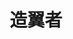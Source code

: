 ---
description: 这样洗脑，也算用心洗了。
layout: post
results:
- formattedPrice: 免费
  version: '1.0'
  primaryGenreName: Education
  genreIds:
  - '6017'
  artworkUrl60: http://is4.mzstatic.com/image/thumb/Purple71/v4/82/a2/72/82a2723d-c602-79f0-43f7-3f29f42b7f56/source/60x60bb.jpg
  userRatingCountForCurrentVersion: 2
  minimumOsVersion: '7.0'
  appletvScreenshotUrls: &a []
  sellerName: Shenzhen Qianhai Jumai Financial Services Co., Ltd.
  supportedDevices:
  - iPhone4
  - iPad2Wifi
  - iPad23G
  - iPhone4S
  - iPadThirdGen
  - iPadThirdGen4G
  - iPhone5
  - iPodTouchFifthGen
  - iPadFourthGen
  - iPadFourthGen4G
  - iPadMini
  - iPadMini4G
  - iPhone5c
  - iPhone5s
  - iPhone6
  - iPhone6Plus
  - iPodTouchSixthGen
  genres:
  - 教育
  currentVersionReleaseDate: '2016-10-15T03:37:13Z'
  trackName: 造翼者
  isVppDeviceBasedLicensingEnabled: true
  description: "上古时期，宇宙由无数的知识密码组成，它们是所有物种的DNA原型，他们将关于“存有”的知识向复合宇宙所有星系传播。这些知识分为七个方面：基因学、宇宙科学、心理的一致性、文化的进化、形而上学、知觉导入、整体意识。在地球上，它们被统称为“造翼者资料”。\n\n
    \   造翼者，为寻找宇宙之源遗失的知识密码，号召各界精英共同打造全面，最独到，最权威的知识共享平台。这里有各领域专家教授、知名企业家、自由创业者、行业精英，他们分享自身的经验，理念，故事……加入我们，成为造翼者的一员，讲述自己的经验故事和人生感悟，分享自己的专业知识和思想理念，或许其中就有“造翼者资料”中最关键的信息。\n\n我们不断寻找世界上的造翼者，那些在哲学、科技、心理、艺术、商业领域的专家教授，名师学者、行业精英们。将他们聚集在“造翼者APP”这个平台上，协助他们传播出能够帮助人们连接到更高自我的哲学思想和文化艺术、商业科技等内容。以传奇之名，讲述宇宙的最初源头“造翼者”的秘密信息。引导人们走向伟大入口，走向精神巅峰，最终成为世界精英，成为新的造翼者。\n来到造翼者平台，你只有两个选择，要么伟大，要么在成为伟大的路上。"
  price: 0
  trackId: 1165320459
  releaseDate: '2016-10-15T03:37:13Z'
  advisories: *a
  screenshotUrls:
  - http://a2.mzstatic.com/us/r30/Purple71/v4/ea/54/f1/ea54f17c-ac15-71a5-db06-2d90f0989c4c/screen696x696.jpeg
  - http://a4.mzstatic.com/us/r30/Purple71/v4/86/d2/06/86d20660-4835-fd0e-bb29-bb5f21925222/screen696x696.jpeg
  - http://a2.mzstatic.com/us/r30/Purple71/v4/ba/de/bd/badebdeb-6980-caf9-efdb-303376e393b0/screen696x696.jpeg
  - http://a2.mzstatic.com/us/r30/Purple71/v4/ec/91/a6/ec91a6c5-aef6-b4c3-9c0b-e43d11b4b588/screen696x696.jpeg
  - http://a4.mzstatic.com/us/r30/Purple71/v4/ed/02/e1/ed02e127-fffe-28e8-9963-655bcb612caa/screen696x696.jpeg
  artistViewUrl: https://itunes.apple.com/cn/developer/shen-zhen-qian-hai-ju-mai/id1110606835?uo=4
  primaryGenreId: 6017
  averageUserRatingForCurrentVersion: 5
  kind: software
  fileSizeBytes: '72620032'
  bundleId: com.wingmakers.union
  trackContentRating: 4+
  trackCensoredName: 造翼者
  contentAdvisoryRating: 4+
  isGameCenterEnabled: false
  artistName: 深圳前海巨买金融服务有限公司
  languageCodesISO2A:
  - EN
  - ZH
  features: *a
  wrapperType: software
  artworkUrl512: http://is4.mzstatic.com/image/thumb/Purple71/v4/82/a2/72/82a2723d-c602-79f0-43f7-3f29f42b7f56/source/512x512bb.jpg
  artworkUrl100: http://is4.mzstatic.com/image/thumb/Purple71/v4/82/a2/72/82a2723d-c602-79f0-43f7-3f29f42b7f56/source/100x100bb.jpg
  trackViewUrl: https://geo.itunes.apple.com/cn/app/zao-yi-zhe/id1165320459?mt=8&uo=4
  artistId: 1110606835
  currency: CNY
  ipadScreenshotUrls: *a
category: 教育
tags: tag1
resultCount: 1
title: 造翼者

---